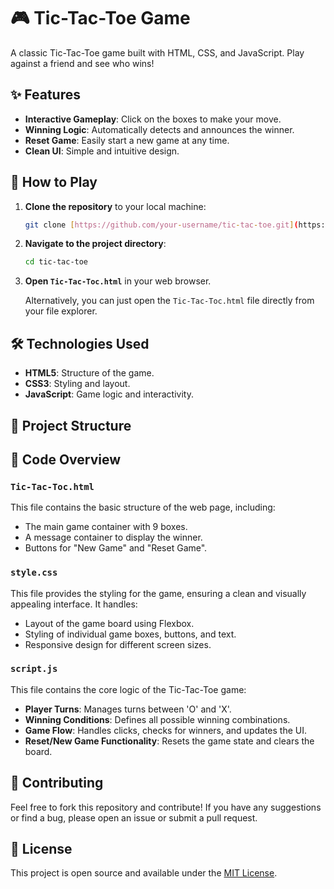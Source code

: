 # 🎮 Tic-Tac-Toe Game

A classic Tic-Tac-Toe game built with HTML, CSS, and JavaScript. Play against a friend and see who wins!

## ✨ Features

* **Interactive Gameplay**: Click on the boxes to make your move.
* **Winning Logic**: Automatically detects and announces the winner.
* **Reset Game**: Easily start a new game at any time.
* **Clean UI**: Simple and intuitive design.

## 🚀 How to Play

1.  **Clone the repository** to your local machine:
    ```bash
    git clone [https://github.com/your-username/tic-tac-toe.git](https://github.com/your-username/tic-tac-toe.git)
    ```
2.  **Navigate to the project directory**:
    ```bash
    cd tic-tac-toe
    ```
3.  **Open `Tic-Tac-Toc.html`** in your web browser.

    Alternatively, you can just open the `Tic-Tac-Toc.html` file directly from your file explorer.

## 🛠️ Technologies Used

* **HTML5**: Structure of the game.
* **CSS3**: Styling and layout.
* **JavaScript**: Game logic and interactivity.

## 📁 Project Structure


## 📜 Code Overview

### `Tic-Tac-Toc.html`

This file contains the basic structure of the web page, including:
* The main game container with 9 boxes.
* A message container to display the winner.
* Buttons for "New Game" and "Reset Game".

### `style.css`

This file provides the styling for the game, ensuring a clean and visually appealing interface. It handles:
* Layout of the game board using Flexbox.
* Styling of individual game boxes, buttons, and text.
* Responsive design for different screen sizes.

### `script.js`

This file contains the core logic of the Tic-Tac-Toe game:
* **Player Turns**: Manages turns between 'O' and 'X'.
* **Winning Conditions**: Defines all possible winning combinations.
* **Game Flow**: Handles clicks, checks for winners, and updates the UI.
* **Reset/New Game Functionality**: Resets the game state and clears the board.

## 🤝 Contributing

Feel free to fork this repository and contribute! If you have any suggestions or find a bug, please open an issue or submit a pull request.

## 📄 License

This project is open source and available under the [MIT License](LICENSE).